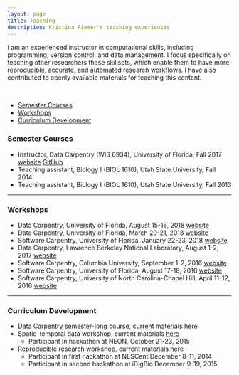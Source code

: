 ```yaml
---
layout: page
title: Teaching
description: Kristina Riemer's teaching experiences
---
```


I am an experienced instructor in computational skills, including programming, version control, and data management. I focus specifically on teaching other researchers these skillsets, which enable them to have more reproducible, accurate, and automated research workflows. I have also contributed to openly available materials for teaching this content. 
&nbsp;

&nbsp;

<div class="navbar">
    <div class="navbar-inner">
        <ul class="nav">
            <li><a href="#semester">Semester Courses</a></li>
            <li><a href="#workshop">Workshops</a></li>
            <li><a href="#dev">Curriculum Development</a></li>
        </ul>
    </div>
</div>


### <a name="semester"></a>Semester Courses

- Instructor, Data Carpentry (WIS 6934), University of Florida, Fall 2017 [website](http://www.datacarpentry.org/semester-biology/) [GitHub](https://github.com/datacarpentry/semester-biology) 
- Teaching assistant, Biology I (BIOL 1610), Utah State University, Fall 2014
- Teaching assistant, Biology I (BIOL 1610), Utah State University, Fall 2013

---

### <a name="workshop"></a>Workshops

- Data Carpentry, University of Florida, August 15-16, 2018 [website](https://picardis.github.io/2018-08-15-ufii/)
- Data Carpentry, University of Florida, March 20-21, 2018 [website](https://uf-carpentry.github.io/2018-03-20-UFDataSymposium/)
- Software Carpentry, University of Florida, January 22-23, 2018 [website](https://uf-carpentry.github.io/2018-01-22-UFII/)
- Data Carpentry, Lawrence Berkeley National Laboratory, August 1-2, 2017 [website](https://kristinariemer.github.io/2017-08-01-berkeleylab/)
- Software Carpentry, Columbia University, September 1-2, 2016 [website](https://columbia-swc.github.io/2016-09-01-cu-r/)
- Software Carpentry, University of Florida, August 17-18, 2016 [website](https://acislab.github.io/2016-08-17-UF-Informatics-Institute/)
- Software Carpentry, University of North Carolina-Chapel Hill, April 11-12, 2016 [website](http://kcranston.github.io/2016-04-11-UNC/)

---

### <a name="dev"></a>Curriculum Development

- Data Carpentry semester-long course, current materials [here](https://github.com/datacarpentry/semester-biology)
- Spatio-temporal data workshop, current materials [here](http://www.datacarpentry.org/lessons/#geospatial-data-workshop)
    - Participant in hackathon at NEON, October 21-23, 2015
- Reproducible research workshop, current materials [here](http://www.datacarpentry.org/rr-workshop/)
    - Participant in first hackathon at NESCent December 8-11, 2014
    - Participant in second hackathon at iDigBio December 9-19, 2015